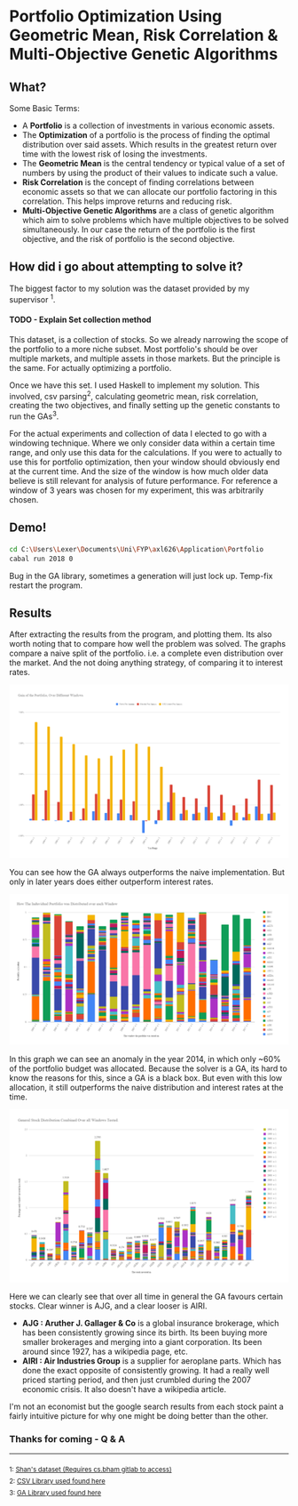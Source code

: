 # Portfolio Optimization Using Geometric Mean, Risk Correlation & Multi-Objective Genetic Algorithms

## What?

Some Basic Terms:

* A **Portfolio** is a collection of investments in various economic assets.
* The **Optimization** of a portfolio is the process of finding the optimal
  distribution over said assets. Which results in the greatest return over time
  with the lowest risk of losing the investments.
* The **Geometric Mean** is the central tendency or typical value of a set of
  numbers by using the product of their values to indicate such a value.
* **Risk Correlation** is the concept of finding correlations between economic
  assets so that we can allocate our portfolio factoring in this correlation. This
  helps improve returns and reducing risk.
* **Multi-Objective Genetic Algorithms** are a class of genetic algorithm which
  aim to solve problems which have multiple objectives to be solved simultaneously.
  In our case the return of the portfolio is the first objective, and the risk
  of portfolio is the second objective.

## How did i go about attempting to solve it?

The biggest factor to my solution was the dataset provided by my supervisor
<sup>1</sup>.

#### TODO - Explain Set collection method

This dataset, is a collection of stocks. So we already narrowing the scope
of the portfolio to a more niche subset. Most portfolio's should be over
multiple markets, and multiple assets in those markets.
But the principle is the same. For actually optimizing a portfolio.

Once we have this set. I used Haskell to implement my solution.
This involved, csv parsing<sup>2</sup>, calculating geometric mean, risk correlation,
creating the two objectives, and finally setting up the genetic constants
to run the GAs<sup>3</sup>.

For the actual experiments and collection of data I elected to go with a windowing
technique. Where we only consider data within a certain time range, and only 
use this data for the calculations. If you were to actually to use this for
portfolio optimization, then your window should obviously end at the current time.
And the size of the window is how much older data believe is still relevant for
analysis of future performance. For reference a window of 3 years was chosen
for my experiment, this was arbitrarily chosen.

## Demo!

``` sh
cd C:\Users\Lexer\Documents\Uni\FYP\axl626\Application\Portfolio
cabal run 2018 0
```

Bug in the GA library, sometimes a generation will just lock up. Temp-fix
restart the program.

## Results

After extracting the results from the program, and plotting them.
Its also worth noting that to compare how well the problem was solved. The graphs
compare a naive split of the portfolio. i.e. a complete even distribution
over the market. And the not doing anything strategy, of comparing it to
interest rates.

![](GainOfthePortfolio-OverDifferentWindows.png)

You can see how the GA always outperforms the naive implementation. But only in
later years does either outperform interest rates.

![](HowTheInduvidualPortfolioWasDistributedOverEachWindow.png)

In this graph we can see an anomaly in the year 2014, in which only ~60% of
the portfolio budget was allocated. Because the solver is a GA, its hard
to know the reasons for this, since a GA is a black box. But even with this
low allocation, it still outperforms the naive distribution and interest rates at
the time.

![](GeneralStockDistributionCombinedOverAllWindowsTested.png)

Here we can clearly see that over all time in general the GA favours certain
stocks. Clear winner is AJG, and a clear looser is AIRI.

* **AJG : Aruther J. Gallager & Co** is a global insurance brokerage, which has
  been consistently growing since its birth. Its been buying more smaller
  brokerages and merging into a giant corporation. Its been around since
  1927, has a wikipedia page, etc.
* **AIRI : Air Industries Group** is a supplier for aeroplane parts.
  Which has done the exact opposite of consistently growing.
  It had a really well priced starting period, and then just crumbled during
  the 2007 economic crisis. It also doesn't have a wikipedia article.

I'm not an economist but the google search results from each stock
paint a fairly intuitive picture for why one might be doing better than the other.

### Thanks for coming - Q & A

---

<sub>1: [Shan's dataset (Requires cs.bham gitlab to access)](https://git-teaching.cs.bham.ac.uk/mod-ug-proj-2018/axl626/tree/master/Application/Data) </sub>  
<sub>2: [CSV Library used found here](http://hackage.haskell.org/package/cassava-0.5.1.0) </sub>  
<sub>3: [GA Library used found here](http://hackage.haskell.org/package/moo-1.2) </sub>